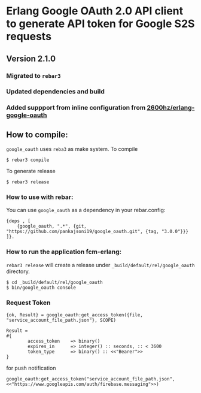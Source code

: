 # Erlang Google OAuth 2.0 API client to generate API token for Google S2S requests

## Version 2.1.0

### Migrated to `rebar3`
### Updated dependencies and build
### Added suppport from inline configuration from [2600hz/erlang-google-oauth](https://github.com/2600hz/erlang-google-oauth)

## How to compile:

`google_oauth` uses `reba3` as make system. To compile

```
$ rebar3 compile
```

To generate release

```
$ rebar3 release
```

### How to use with rebar:

You can use `google_oauth` as a dependency in your rebar.config:

```
{deps , [
    {google_oauth, ".*", {git, "https://github.com/pankajsoni19/google_oauth.git", {tag, "3.0.0"}}}
]}.
```

### How to run the application fcm-erlang:

`rebar3 release` will create a release under `_build/default/rel/google_oauth` directory.

```
$ cd _build/default/rel/google_oauth
$ bin/google_oauth console
```

### Request Token

```
{ok, Result} = google_oauth:get_access_token({file, "service_account_file_path.json"}, SCOPE)

Result = 
#{
        access_token    => binary()
        expires_in      => integer() :: seconds, :: < 3600
        token_type      => binary() :: <<"Bearer">>
}
```

for push notification

```
google_oauth:get_access_token("service_account_file_path.json", <<"https://www.googleapis.com/auth/firebase.messaging">>)
```

